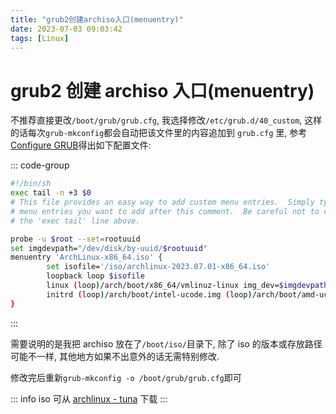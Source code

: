 ```yaml
---
title: "grub2创建archiso入口(menuentry)"
date: 2023-07-03 09:03:42
tags: [Linux]
---
```


# grub2 创建 archiso 入口(menuentry)

不推荐直接更改`/boot/grub/grub.cfg`, 我选择修改`/etc/grub.d/40_custom`, 这样的话每次`grub-mkconfig`都会自动把该文件里的内容追加到 `grub.cfg` 里, 参考[Configure GRUB](https://wiki.archlinux.org/title/Multiboot_USB_drive#Configuring_GRUB)得出如下配置文件:

::: code-group

```bash [/etc/grub.d/40_custom]
#!/bin/sh
exec tail -n +3 $0
# This file provides an easy way to add custom menu entries.  Simply type the
# menu entries you want to add after this comment.  Be careful not to change
# the 'exec tail' line above.

probe -u $root --set=rootuuid
set imgdevpath="/dev/disk/by-uuid/$rootuuid"
menuentry 'ArchLinux-x86_64.iso' {
        set isofile='/iso/archlinux-2023.07.01-x86_64.iso'
        loopback loop $isofile
        linux (loop)/arch/boot/x86_64/vmlinuz-linux img_dev=$imgdevpath img_loop=$isofile earlymodules=loop
        initrd (loop)/arch/boot/intel-ucode.img (loop)/arch/boot/amd-ucode.img (loop)/arch/boot/x86_64/initramfs-linux.img
}
```

:::

需要说明的是我把 archiso 放在了`/boot/iso/`目录下, 除了 iso 的版本或存放路径可能不一样, 其他地方如果不出意外的话无需特别修改.

修改完后重新`grub-mkconfig -o /boot/grub/grub.cfg`即可

::: info
iso 可从 [archlinux - tuna](https://mirrors.tuna.tsinghua.edu.cn/archlinux/iso/) 下载
:::
